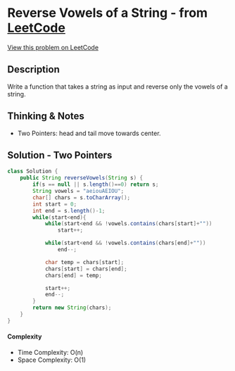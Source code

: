# Reverse Vowels of a String - from [LeetCode](https://leetcode.com)
[View this problem on LeetCode](https://leetcode.com/problems/reverse-vowels-of-a-string/)

## Description
Write a function that takes a string as input and reverse only the vowels of a string.

## Thinking & Notes
* Two Pointers: head and tail move towards center. 

## Solution - Two Pointers
```java
class Solution {
    public String reverseVowels(String s) {
        if(s == null || s.length()==0) return s;
        String vowels = "aeiouAEIOU";
        char[] chars = s.toCharArray();
        int start = 0;
        int end = s.length()-1;
        while(start<end){
            while(start<end && !vowels.contains(chars[start]+""))
                start++;

            while(start<end && !vowels.contains(chars[end]+""))
                end--;

            char temp = chars[start];
            chars[start] = chars[end];
            chars[end] = temp;

            start++;
            end--;
        }
        return new String(chars);
    }
}
```
#### Complexity
* Time Complexity: O(n)
* Space Complexity: O(1)

